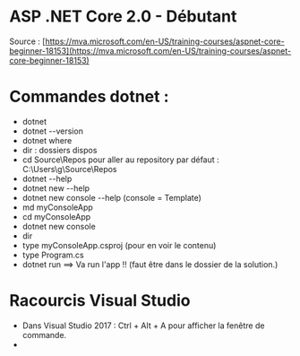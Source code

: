 # ASP .NET Core 2.0 - Débutant

Source : [https://mva.microsoft.com/en-US/training-courses/aspnet-core-beginner-18153](https://mva.microsoft.com/en-US/training-courses/aspnet-core-beginner-18153)

# Commandes dotnet :

* dotnet
* dotnet --version
* dotnet where
* dir : dossiers dispos
* cd Source\Repos pour aller au repository par défaut : C:\Users\g\Source\Repos
* dotnet --help
* dotnet new --help
* dotnet new console --help \(console = Template\)
* md myConsoleApp
* cd myConsoleApp
* dotnet new console
* dir
* type myConsoleApp.csproj \(pour en voir le contenu\)
* type Program.cs
* dotnet run ==&gt; Va run l'app !! \(faut être   dans le dossier de la solution.\)

# Racourcis Visual Studio

* Dans Visual Studio 2017 : Ctrl  + Alt + A pour afficher la fenêtre de commande.
* 


